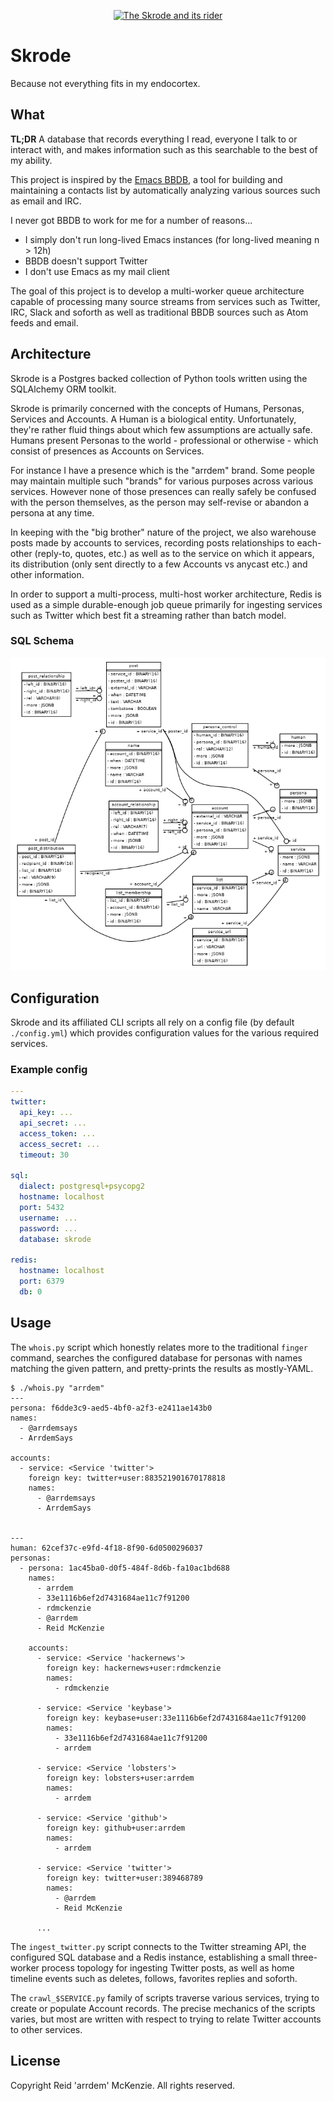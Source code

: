<p align="center">
  <a href="http://www.imgrum.org/media/978947310038702323_34982965"><img src="https://github.com/arrdem/skrode/raw/master/etc/skroderider.jpg" alt="The Skrode and its rider"/></a>
</p>

# Skrode

Because not everything fits in my endocortex.

## What

**TL;DR** A database that records everything I read, everyone I talk to or interact with, and makes
information such as this searchable to the best of my ability.

This project is inspired by the [Emacs BBDB](https://www.emacswiki.org/emacs/BbdbMode), a tool for
building and maintaining a contacts list by automatically analyzing various sources such as email
and IRC.

I never got BBDB to work for me for a number of reasons...

- I simply don't run long-lived Emacs instances (for long-lived meaning n > 12h)
- BBDB doesn't support Twitter
- I don't use Emacs as my mail client

The goal of this project is to develop a multi-worker queue architecture capable of processing many
source streams from services such as Twitter, IRC, Slack and soforth as well as traditional BBDB
sources such as Atom feeds and email.

## Architecture

Skrode is a Postgres backed collection of Python tools written using the SQLAlchemy ORM toolkit.

Skrode is primarily concerned with the concepts of Humans, Personas, Services and Accounts. A Human is
a biological entity. Unfortunately, they're rather fluid things about which few assumptions are
actually safe. Humans present Personas to the world - professional or otherwise - which consist of
presences as Accounts on Services.

For instance I have a presence which is the "arrdem" brand. Some people may maintain multiple such
"brands" for various purposes across various services. However none of those presences can really
safely be confused with the person themselves, as the person may self-revise or abandon a persona at
any time.

In keeping with the "big brother" nature of the project, we also warehouse posts made by accounts to
services, recording posts relationships to each-other (reply-to, quotes, etc.) as well as to the
service on which it appears, its distribution (only sent directly to a few Accounts vs anycast etc.)
and other information.

In order to support a multi-process, multi-host worker architecture, Redis is used as a simple
durable-enough job queue primarily for ingesting services such as Twitter which best fit a streaming
rather than batch model.

### SQL Schema

![Database schema](./etc/dbschema.png)

## Configuration

Skrode and its affiliated CLI scripts all rely on a config file (by default `./config.yml`) which
provides configuration values for the various required services.

### Example config

```yaml
---
twitter:
  api_key: ...
  api_secret: ...
  access_token: ...
  access_secret: ...
  timeout: 30

sql:
  dialect: postgresql+psycopg2
  hostname: localhost
  port: 5432
  username: ...
  password: ...
  database: skrode

redis:
  hostname: localhost
  port: 6379
  db: 0
```

## Usage

The `whois.py` script which honestly relates more to the traditional `finger` command, searches the
configured database for personas with names matching the given pattern, and pretty-prints the
results as mostly-YAML.

```
$ ./whois.py "arrdem"
---
persona: f6dde3c9-aed5-4bf0-a2f3-e2411ae143b0
names:
  - @arrdemsays
  - ArrdemSays

accounts:
  - service: <Service 'twitter'>
    foreign key: twitter+user:883521901670178818
    names:
      - @arrdemsays
      - ArrdemSays


---
human: 62cef37c-e9fd-4f18-8f90-6d0500296037
personas:
  - persona: 1ac45ba0-d0f5-484f-8d6b-fa10ac1bd688
    names:
      - arrdem
      - 33e1116b6ef2d7431684ae11c7f91200
      - rdmckenzie
      - @arrdem
      - Reid McKenzie

    accounts:
      - service: <Service 'hackernews'>
        foreign key: hackernews+user:rdmckenzie
        names:
          - rdmckenzie

      - service: <Service 'keybase'>
        foreign key: keybase+user:33e1116b6ef2d7431684ae11c7f91200
        names:
          - 33e1116b6ef2d7431684ae11c7f91200
          - arrdem

      - service: <Service 'lobsters'>
        foreign key: lobsters+user:arrdem
        names:
          - arrdem

      - service: <Service 'github'>
        foreign key: github+user:arrdem
        names:
          - arrdem

      - service: <Service 'twitter'>
        foreign key: twitter+user:389468789
        names:
          - @arrdem
          - Reid McKenzie

      ...
```

The `ingest_twitter.py` script connects to the Twitter streaming API, the configured SQL database
and a Redis instance, establishing a small three-worker process topology for ingesting Twitter
posts, as well as home timeline events such as deletes, follows, favorites replies and soforth.

The `crawl_$SERVICE.py` family of scripts traverse various services, trying to create or populate
Account records. The precise mechanics of the scripts varies, but most are written with respect to
trying to relate Twitter accounts to other services.

## License

Copyright Reid 'arrdem' McKenzie. All rights reserved.
